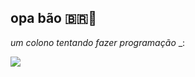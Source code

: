 ## opa bão 🇧🇷🚜

_um colono tentando fazer programação_
_:


![](https://media1.tenor.com/m/3354hdPb_hcAAAAd/agronomia-agroboy.gif) 
















